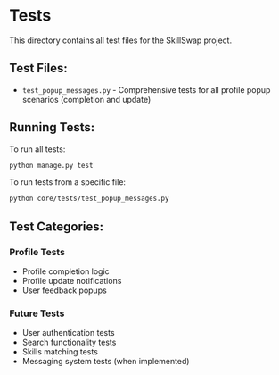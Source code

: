 # Tests

This directory contains all test files for the SkillSwap project.

## Test Files:

- `test_popup_messages.py` - Comprehensive tests for all profile popup scenarios (completion and update)

## Running Tests:

To run all tests:
```bash
python manage.py test
```

To run tests from a specific file:
```bash
python core/tests/test_popup_messages.py
```

## Test Categories:

### Profile Tests
- Profile completion logic
- Profile update notifications
- User feedback popups

### Future Tests
- User authentication tests
- Search functionality tests
- Skills matching tests
- Messaging system tests (when implemented)
